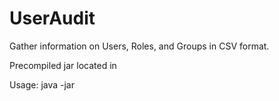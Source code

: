 # UserAudit

Gather information on Users, Roles, and Groups in CSV format.

Precompiled jar located in 

Usage: java -jar